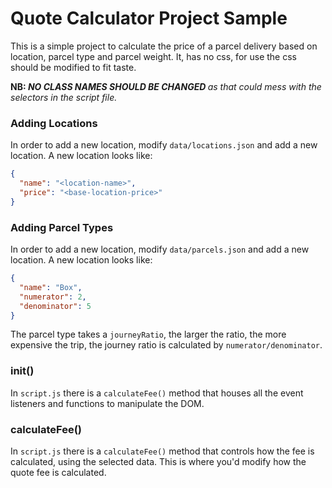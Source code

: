 # Quote Calculator Project Sample

This is a simple project to calculate the price of a parcel
delivery based on location, parcel type and parcel weight.
It, has no css, for use the css should be modified to fit taste.

<b>NB: *NO CLASS NAMES SHOULD BE CHANGED* </b>
*as that could mess with the selectors in the script file.*

### Adding Locations

In order to add a new location, modify `data/locations.json`
and add a new location. A new location looks like: <br />

~~~json
{
  "name": "<location-name>",
  "price": "<base-location-price>"
}
~~~

### Adding Parcel Types

In order to add a new location, modify `data/parcels.json`
and add a new location. A new location looks like: <br />

~~~json
{
  "name": "Box",
  "numerator": 2,
  "denominator": 5
}
~~~
The parcel type takes a `journeyRatio`, the larger the ratio,
the more expensive the trip, the journey ratio is calculated by 
`numerator/denominator`.

### init()
In `script.js` there is a `calculateFee()` method that houses all the event listeners and 
functions to manipulate the DOM. 

### calculateFee()
In `script.js` there is a `calculateFee()` method that controls how
the fee is calculated, using the selected data.
This is where you'd modify how the quote fee is calculated.